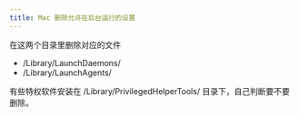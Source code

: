 ```yaml
---
title: Mac 删除允许在后台运行的设置
---
```



在这两个目录里删除对应的文件

- /Library/LaunchDaemons/
- /Library/LaunchAgents/

有些特权软件安装在 /Library/PrivilegedHelperTools/ 目录下，自己判断要不要删除。
